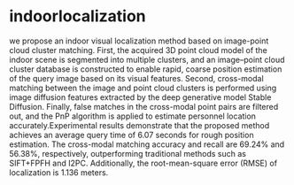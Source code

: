 # indoorlocalization
we propose an indoor visual localization method based on image-point cloud cluster matching. First, the acquired 3D point cloud model of the indoor scene is segmented into multiple clusters, and an image–point cloud cluster database is constructed to enable rapid, coarse position estimation of the query image based on its visual features. Second, cross-modal matching between the image and point cloud clusters is performed using image diffusion features extracted by the deep generative model Stable Diffusion. Finally, false matches in the cross-modal point pairs are filtered out, and the PnP algorithm is applied to estimate personnel location accurately.Experimental results demonstrate that the proposed method achieves an average query time of 6.07 seconds for rough position estimation. The cross-modal matching accuracy and recall are 69.24% and 56.38%, respectively, outperforming traditional methods such as SIFT+FPFH and I2PC. Additionally, the root-mean-square error (RMSE) of localization is 1.136 meters. 
